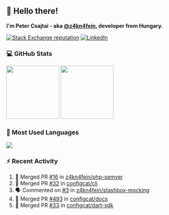 ## 👋 Hello there!

**I'm Peter Csajtai - aka [@z4kn4fein](https://github.com/z4kn4fein), developer from Hungary.**

[![Stack Exchange reputation](https://img.shields.io/stackexchange/stackoverflow/r/8700582?color=orange&label=reputation&logo=stackoverflow&style=for-the-badge)](https://stackoverflow.com/users/8700582)
[![LinkedIn](https://img.shields.io/badge/linkedin-%230077B5.svg?style=for-the-badge&logo=linkedin&logoColor=white)](https://www.linkedin.com/in/csajtai-p%C3%A9ter-45395341/)

### 💻 GitHub Stats

<div>
  <img height="140px" src="https://github-readme-stats-pcsajtai.vercel.app/api?username=z4kn4fein&show_icons=true&hide_border=true&count_private=true&custom_title=Stats&theme=dracula&line_height=24&hide_title=true">
  <img height="140px" src="https://streak-stats.demolab.com?user=z4kn4fein&theme=dracula&hide_border=true">
  
</div>

### :toolbox: Most Used Languages

<img src="https://github-readme-stats-pcsajtai.vercel.app/api/top-langs/?username=z4kn4fein&theme=dracula&hide_border=true&layout=compact&langs_count=8&hide_title=true">

### :zap: Recent Activity

<!--START_SECTION:activity-->
1. 🎉 Merged PR [#16](https://github.com/z4kn4fein/php-semver/pull/16) in [z4kn4fein/php-semver](https://github.com/z4kn4fein/php-semver)
2. 🎉 Merged PR [#32](https://github.com/configcat/cli/pull/32) in [configcat/cli](https://github.com/configcat/cli)
3. 🗣 Commented on [#3](https://github.com/z4kn4fein/stashbox-mocking/issues/3#issuecomment-2388375803) in [z4kn4fein/stashbox-mocking](https://github.com/z4kn4fein/stashbox-mocking)
4. 🎉 Merged PR [#493](https://github.com/configcat/docs/pull/493) in [configcat/docs](https://github.com/configcat/docs)
5. 🎉 Merged PR [#33](https://github.com/configcat/dart-sdk/pull/33) in [configcat/dart-sdk](https://github.com/configcat/dart-sdk)
<!--END_SECTION:activity-->

